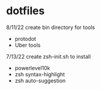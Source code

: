 # dotfiles

8/11/22
create bin directory for tools
- protodot
- Uber tools

7/13/22 
create zsh-init.sh to install 
- powerlevel10k
- zsh syntax-highlight
- zsh auto-suggestion

